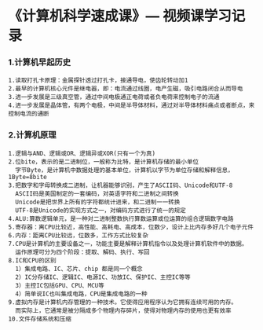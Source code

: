 # 《计算机科学速成课》— 视频课学习记录

### 1.计算机早起历史
    1.读取打孔卡原理：金属探针透过打孔卡，接通导电，使齿轮转动加1 
    2.最早的计算机核心元件是继电器，即：电流通过线圈，电产生磁，吸引电路闭合从而导电
    3.进一步发展是三级真空管，通过中间电极通正电荷或者负电荷来控制电子的流通
    4.进一步发展是晶体管，有两个电极，中间是半导体材料，通过对半导体材料痛点或者断点，来控制电流的通断

### 2.计算机原理
    1.逻辑与AND、逻辑或OR、逻辑异或XOR(只有一个为真)
    2.位bite，表示的是二进制位，一般称为比特，是计算机存储的最小单位
      字节Byte，是计算机中数据处理的基本单位，计算机以字节为单位存储和解释信息，1Byte=8bite
    3.把数字和字母转换成二进制，让机器能够识别，产生了ASCII码、Unicode和UTF-8
      ASCII码是美国制定的一套编码，对英语字符和二进制之间转换
      Unicode是把世界上所有的字符都统计进来，和二进制一一转换
      UTF-8是Unicode的实现方式之一，对编码方式进行了统一的规定
    4.ALU:算数逻辑单元，是一种对二进制整数执行算数运算或位运算的组合逻辑数字电路
    5.寄存器：离CPU比较近，高性能、高耗电、高成本，位数少，设计上比内存多好几个电子元件
    6.内存：距离CPU比较远，位数多，工作方式比较复杂 
    7.CPU是计算机的主要设备之一，功能主要是解释计算机指令以及处理计算机软件中的数据。
      运作原理可分为四个阶段：提取、解码、执行、写回
    8.IC和CPU的区别
      1）集成电路、IC、芯片、chip 都是同一个概念  
      2）IC分存储IC、逻辑IC、电源IC、功放IC、保护IC、主控IC等等
      3）主控IC包括GPU、CPU、MCU等
      4）简单说IC也叫集成电路，CPU是集成电路的一种 
    9.虚拟内存是计算机内存管理的一种技术。它使得应用程序认为它拥有连续可用的内存。
      而实际上，它通常是被分隔成多个物理内存碎片，使得对物理内存的使用也更有效率  
    10.文件存储系统和压缩  